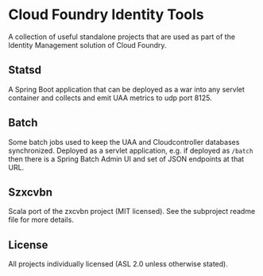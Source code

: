 # Cloud Foundry Identity Tools

A collection of useful standalone projects that are used as part of
the Identity Management solution of Cloud Foundry.

## Statsd

A Spring Boot application that can be deployed as a war into any servlet container and
collects and emit UAA metrics to udp port 8125.

## Batch

Some batch jobs used to keep the UAA and Cloudcontroller databases
synchronized.  Deployed as a servlet application, e.g. if deployed as
`/batch` then there is a Spring Batch Admin UI and set of JSON
endpoints at that URL.

##  Szxcvbn

Scala port of the zxcvbn project (MIT licensed). See the subproject
readme file for more details.

## License

All projects individually licensed (ASL 2.0 unless otherwise stated).
